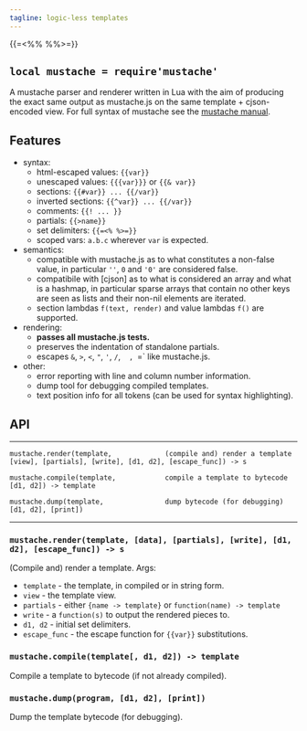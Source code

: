 ```yaml
---
tagline: logic-less templates
---
```


{{=<%% %%>=}}

## `local mustache = require'mustache'`

A mustache parser and renderer written in Lua with the aim of producing the
exact same output as mustache.js on the same template + cjson-encoded view.
For full syntax of mustache see the
[mustache manual](https://mustache.github.io/mustache.5.html).

## Features

* syntax:
	* html-escaped values: `{{var}}`
	* unescaped values: `{{{var}}}` or `{{& var}}`
	* sections: `{{#var}} ... {{/var}}`
	* inverted sections: `{{^var}} ... {{/var}}`
	* comments: `{{! ... }}`
	* partials: `{{>name}}`
	* set delimiters: `{{=<% %>=}}`
	* scoped vars: `a.b.c` wherever `var` is expected.
* semantics:
	* compatible with mustache.js as to what constitutes a non-false value,
	in particular `''`, `0` and `'0'` are considered false.
	* compatibile with [cjson] as to what is considered an array and what is
	a hashmap, in particular sparse arrays that contain no other keys are
	seen as lists and their non-nil elements are iterated.
	* section lambdas `f(text, render)` and value lambdas `f()` are supported.
* rendering:
	* __passes all mustache.js tests.__
	* preserves the indentation of standalone partials.
	* escapes `&`, `>`, `<`, `"`, `'`, `/`, ` ` `, `=` like mustache.js.
* other:
	* error reporting with line and column number information.
	* dump tool for debugging compiled templates.
	* text position info for all tokens (can be used for syntax highlighting).


## API

-------------------------------------- ---------------------------------------
`mustache.render(template,             (compile and) render a template
    [view], [partials], [write],
	 [d1, d2], [escape_func]) -> s`

`mustache.compile(template,            compile a template to bytecode
    [d1, d2]) -> template`

`mustache.dump(template,               dump bytecode (for debugging)
    [d1, d2], [print])`

------------------------------------------------------------------------------


### `mustache.render(template, [data], [partials], [write], [d1, d2], [escape_func]) -> s`

(Compile and) render a template. Args:

  * `template` - the template, in compiled or in string form.
  * `view` - the template view.
  * `partials` - either `{name -> template}` or `function(name) -> template`
  * `write` - a `function(s)` to output the rendered pieces to.
  * `d1, d2` - initial set delimiters.
  * `escape_func` - the escape function for `{{var}}` substitutions.

### `mustache.compile(template[, d1, d2]) -> template`

Compile a template to bytecode (if not already compiled).

### `mustache.dump(program, [d1, d2], [print])`

Dump the template bytecode (for debugging).
